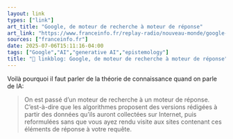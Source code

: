 ```yaml
---
layout: link
types: ["link"]
art_title: "Google, de moteur de recherche à moteur de réponse"
art_link: "https://www.franceinfo.fr/replay-radio/nouveau-monde/google-de-moteur-de-recherche-a-moteur-de-reponse_7329954.html#xtor=RSS-3-%5Bgeneral%5D"
sources: ["franceinfo.fr"]
date: 2025-07-06T15:11:16-04:00
tags: ["Google","AI","generative AI","epistemology"]
title: "🔗 linkblog: Google, de moteur de recherche à moteur de réponse"
---
```

Voilà pourquoi il faut parler de la théorie de connaissance quand on parle de IA:

> On est passé d’un moteur de recherche à un moteur de réponse. C’est-à-dire que les algorithmes proposent des versions rédigées à partir des données qu’ils auront collectées sur Internet, puis reformulées sans que vous ayez rendu visite aux sites contenant ces éléments de réponse à votre requête.